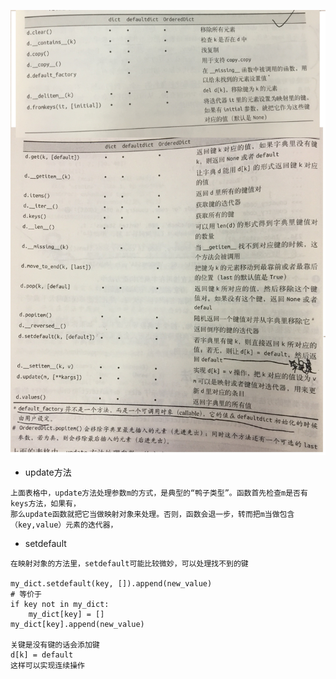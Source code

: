 ![](3_字典和集合/映射类型的方法列表.jpg)

* update方法
```
上面表格中，update方法处理参数m的方式，是典型的“鸭子类型”。函数首先检查m是否有keys方法，如果有，
那么update函数就把它当做映射对象来处理。否则，函数会退一步，转而把m当做包含（key,value）元素的迭代器，
```

* setdefault
```
在映射对象的方法里，setdefault可能比较微妙，可以处理找不到的键

my_dict.setdefault(key, []).append(new_value) 
# 等价于
if key not in my_dict:
    my_dict[key] = []
my_dict[key].append(new_value)

关键是没有键的话会添加键
d[k] = default
这样可以实现连续操作

```
